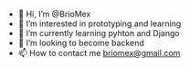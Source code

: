 - 👋 Hi, I’m @BrioMex
- 👀 I’m interested in prototyping and learning
- 🌱 I’m currently learning pyhton and Django
- 💞️ I’m looking to become backend
- 📫 How to contact me briomex@gmail.com
